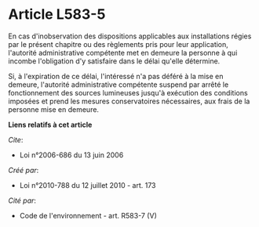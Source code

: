 # Article L583-5

En cas d'inobservation des dispositions applicables aux installations régies par le présent chapitre ou des règlements pris
pour leur application, l'autorité administrative compétente met en demeure la personne à qui incombe l'obligation d'y
satisfaire dans le délai qu'elle détermine.

Si, à l'expiration de ce délai, l'intéressé n'a pas déféré à la mise en demeure, l'autorité administrative compétente suspend
par arrêté le fonctionnement des sources lumineuses jusqu'à exécution des conditions imposées et prend les mesures
conservatoires nécessaires, aux frais de la personne mise en demeure.

**Liens relatifs à cet article**

_Cite_:

  - Loi n°2006-686 du 13 juin 2006

_Créé par_:

  - Loi n°2010-788 du 12 juillet 2010 - art. 173

_Cité par_:

  - Code de l'environnement - art. R583-7 (V)
